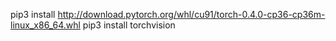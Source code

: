 pip3 install http://download.pytorch.org/whl/cu91/torch-0.4.0-cp36-cp36m-linux_x86_64.whl
pip3 install torchvision